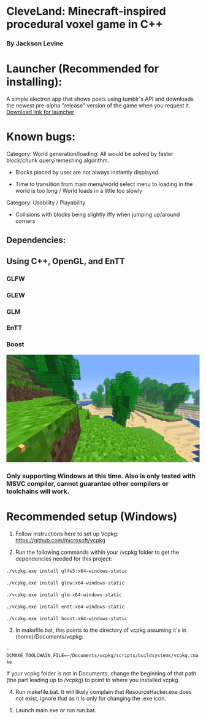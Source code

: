 # CleveLand: Minecraft-inspired procedural voxel game in C++

### By Jackson Levine

# Launcher (Recommended for installing):
A simple electron app that shows posts using tumblr's API and downloads the newest pre-alpha "release" version of the game when you request it.
[Download link for launcher](https://drive.google.com/file/d/1uIrMtA6N_YCLok3WR8nVH1lcia0lJGIl/view?usp=sharing)

# Known bugs:

Category: World generation/loading. All would be solved by faster block/chunk query/remeshing algorithm.

  - Blocks placed by user are not always instantly displayed.

  - Time to transition from main menu/world select menu to loading in the world is too long / World loads in a little too slowly

Category: Usability / Playability

- Collisions with blocks being slightly iffy when jumping up/around corners


## Dependencies:
## Using C++, OpenGL, and EnTT

### GLFW
### GLEW
### GLM
### EnTT
### Boost

![Image of the game](image.png)

### Only supporting Windows at this time. Also is only tested with MSVC compiler, cannot guarantee other compilers or toolchains will work.

# Recommended setup (Windows)

1. Follow instructions here to set up Vcpkg: https://github.com/microsoft/vcpkg

2. Run the following commands within your /vcpkg folder to get the dependencies needed for this project:

`./vcpkg.exe install glfw3:x64-windows-static`

`./vcpkg.exe install glew:x64-windows-static`

`./vcpkg.exe install glm:x64-windows-static`

`./vcpkg.exe install entt:x64-windows-static`

`./vcpkg.exe install boost:x64-windows-static`


3. In makefile.bat, this points to the directory of vcpkg assuming it's in (home)/Documents/vcpkg:

`-DCMAKE_TOOLCHAIN_FILE=~/Documents/vcpkg/scripts/buildsystems/vcpkg.cmake`

If your vcpkg folder is not in Documents, change the beginning of that path (the part leading up to /vcpkg) to point to where you installed vcpkg.

4. Run makefile.bat. It will likely complain that ResourceHacker.exe does not exist, ignore that as it is only for changing the .exe icon.

5. Launch main.exe or run run.bat.
